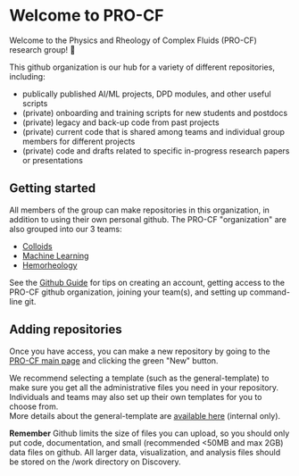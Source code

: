 # Welcome to PRO-CF

Welcome to the Physics and Rheology of Complex Fluids (PRO-CF) research group! :tada:

This github organization is our hub for a variety of different repositories, including:
- publically published AI/ML projects, DPD modules, and other useful scripts
- (private) onboarding and training scripts for new students and postdocs
- (private) legacy and back-up code from past projects
- (private) current code that is shared among teams and individual group members for different projects
- (private) code and drafts related to specific in-progress research papers or presentations

## Getting started

All members of the group can make repositories in this organization, in addition to using their own personal github. The PRO-CF "organization" are also grouped into our 3 teams:
- [Colloids](https://github.com/orgs/procf/teams/colloids)
- [Machine Learning](https://github.com/orgs/procf/teams/machine-learning)
- [Hemorheology](https://github.com/orgs/procf/teams/hemorheology)

See the [Github Guide](/github-guide.md) for tips on creating an account, getting access to the PRO-CF github organization, joining your team(s), and setting up command-line git.

## Adding repositories

Once you have access, you can make a new repository by going to the [PRO-CF main page](https://github.com/procf) and clicking the green "New" button.

We recommend selecting a template (such as the general-template) to make sure you get all the administrative files you need in your repository. Individuals and teams may also set up their own templates for you to choose from.<br>
More details about the general-template are [available here](https://github.com/procf/general-template) (internal only).

**Remember** Github limits the size of files you can upload, so you should only put code, documentation, and small (recommended <50MB and max 2GB) data files on github. All larger data, visualization, and analysis files should be stored on the /work directory on Discovery.
